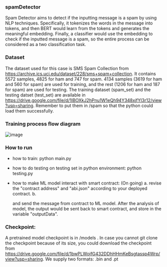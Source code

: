 ### spamDetector

Spam Detector aims to detect if the inputting message is a spam by using NLP techniques. Specifically, it tokenizes the words in the message into tokens, and then BERT would learn from the tokens and generates the meaningful embedding. Finally, a classifier would use the embedding to check if the inputted message is a spam, so the entire process can be considered as a two classification task.

### Dataset

The dataset used for this case is SMS Spam Collection from https://archive.ics.uci.edu/dataset/228/sms+spam+collection. It contains 5572 samples, 4825 for ham and 747 for spam. 4134 samples (3619 for ham and 560 for spam) are used for training, and the rest (1206 for ham and 187 for spam) are used for testing. The training dataset (spam_set) and the testing datset (test_set) are available in https://drive.google.com/file/d/1IBOXkJ2hPnu1W1eQh94Y348xjfYl3r12/view?usp=sharing. Remember to put them in /spam so that the python could load them successfully.

### Training process flow diagram
![image](https://github.com/AI-and-Blockchain/S24_Spam_Detector/assets/55873378/106f3db4-b343-498f-aa40-0201fd0f7ef9)

### How to run
- how to train:
    python main.py
  
- how to do testing on testing set in python environment:
    python testing.py
  
- how to make ML model interact with smart contract: (On going)
    a. revise the "contract address" and "abi.json" according to your deployed contract.
    b. 

   and send the message from contract to ML model. After the analysis of model, the output would be sent back to smart contract, and store in the variable "outputData". 

### Checkpoint:
A pretrained model checkpoint is in /models . In case you cannot git clone the checkpoint because of its size, you could download the checkpoint from https://drive.google.com/file/d/1bwPLWojfG432DDhHHmKeBsgtassp4Wrp/view?usp=sharing. We supply two formats: .bin and .pt
